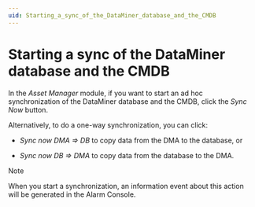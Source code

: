 ```yaml
---
uid: Starting_a_sync_of_the_DataMiner_database_and_the_CMDB
---
```


# Starting a sync of the DataMiner database and the CMDB

In the *Asset Manager* module, if you want to start an ad hoc synchronization of the DataMiner database and the CMDB, click the *Sync Now* button.

Alternatively, to do a one-way synchronization, you can click:

- *Sync now DMA => DB* to copy data from the DMA to the database, or

- *Sync now DB => DMA* to copy data from the database to the DMA.

> [!NOTE]
> When you start a synchronization, an information event about this action will be generated in the Alarm Console.
>
